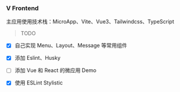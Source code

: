 ### V Frontend

主应用使用技术栈：MicroApp、Vite、Vue3、Tailwindcss、TypeScript


> TODO
- [x] 自己实现 Menu、Layout、Message 等常用组件
- [x] 添加 Eslint、Husky
- [ ] 添加 Vue 和 React 的微应用 Demo
- [x] 使用 ESLint Stylistic
 